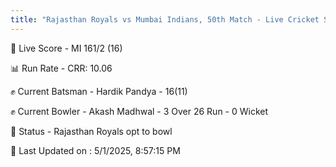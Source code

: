 ```yaml
---
title: "Rajasthan Royals vs Mumbai Indians, 50th Match - Live Cricket Score"
---
```


🔴 Live Score - MI 161/2 (16)  

📊 Run Rate - CRR: 10.06  

✊ Current Batsman - Hardik Pandya - 16(11)  

✊ Current Bowler - Akash Madhwal - 3 Over 26 Run - 0 Wicket  

📑 Status - Rajasthan Royals opt to bowl

📝 Last Updated on : 5/1/2025, 8:57:15 PM  

